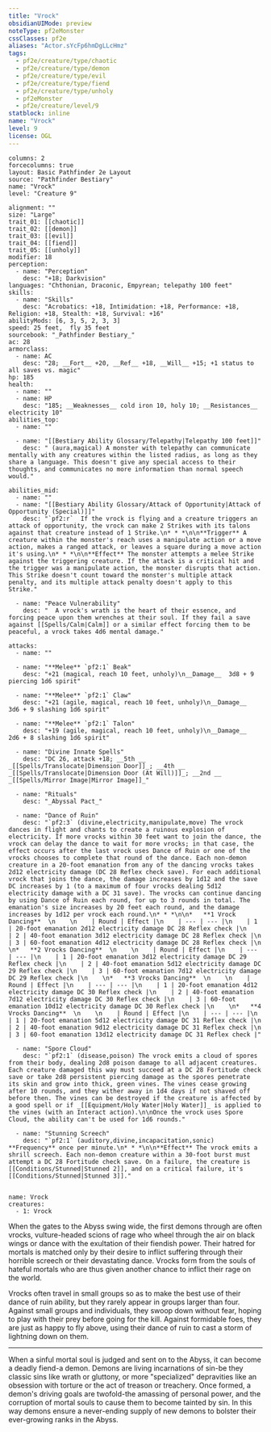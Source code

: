 ```yaml
---
title: "Vrock"
obsidianUIMode: preview
noteType: pf2eMonster
cssClasses: pf2e
aliases: "Actor.sYcFp6hmDgLLcHmz" 
tags:
  - pf2e/creature/type/chaotic
  - pf2e/creature/type/demon
  - pf2e/creature/type/evil
  - pf2e/creature/type/fiend
  - pf2e/creature/type/unholy
  - pf2eMonster
  - pf2e/creature/level/9
statblock: inline
name: "Vrock"
level: 9
license: OGL
---
```


```statblock
columns: 2
forcecolumns: true
layout: Basic Pathfinder 2e Layout
source: "Pathfinder Bestiary"
name: "Vrock"
level: "Creature 9"

alignment: ""
size: "Large"
trait_01: [[chaotic]]
trait_02: [[demon]]
trait_03: [[evil]]
trait_04: [[fiend]]
trait_05: [[unholy]]
modifier: 18
perception:
  - name: "Perception"
    desc: "+18; Darkvision"
languages: "Chthonian, Draconic, Empyrean; telepathy 100 feet"
skills:
  - name: "Skills"
    desc: "Acrobatics: +18, Intimidation: +18, Performance: +18, Religion: +18, Stealth: +18, Survival: +16"
abilityMods: [6, 3, 5, 2, 3, 3]
speed: 25 feet,  fly 35 feet
sourcebook: "_Pathfinder Bestiary_"
ac: 28
armorclass:
  - name: AC
    desc: "28; __Fort__ +20, __Ref__ +18, __Will__ +15; +1 status to all saves vs. magic"
hp: 185
health:
  - name: ""
  - name: HP
    desc: "185; __Weaknesses__ cold iron 10, holy 10; __Resistances__ electricity 10"
abilities_top:
  - name: ""

  - name: "[[Bestiary Ability Glossary/Telepathy|Telepathy 100 feet]]"
    desc: " (aura,magical) A monster with telepathy can communicate mentally with any creatures within the listed radius, as long as they share a language. This doesn't give any special access to their thoughts, and communicates no more information than normal speech would."

abilities_mid:
  - name: ""
  - name: "[[Bestiary Ability Glossary/Attack of Opportunity|Attack of Opportunity (Special)]]"
    desc: "`pf2:r`  If the vrock is flying and a creature triggers an attack of opportunity, the vrock can make 2 Strikes with its talons against that creature instead of 1 Strike.\n* * *\n\n**Trigger** A creature within the monster's reach uses a manipulate action or a move action, makes a ranged attack, or leaves a square during a move action it's using.\n* * *\n\n**Effect** The monster attempts a melee Strike against the triggering creature. If the attack is a critical hit and the trigger was a manipulate action, the monster disrupts that action. This Strike doesn't count toward the monster's multiple attack penalty, and its multiple attack penalty doesn't apply to this Strike."

  - name: "Peace Vulnerability"
    desc: "  A vrock's wrath is the heart of their essence, and forcing peace upon them wrenches at their soul. If they fail a save against [[Spells/Calm|Calm]] or a similar effect forcing them to be peaceful, a vrock takes 4d6 mental damage."

attacks:
  - name: ""

  - name: "**Melee** `pf2:1` Beak"
    desc: "+21 (magical, reach 10 feet, unholy)\n__Damage__  3d8 + 9 piercing 1d6 spirit"

  - name: "**Melee** `pf2:1` Claw"
    desc: "+21 (agile, magical, reach 10 feet, unholy)\n__Damage__  3d6 + 9 slashing 1d6 spirit"

  - name: "**Melee** `pf2:1` Talon"
    desc: "+19 (agile, magical, reach 10 feet, unholy)\n__Damage__  2d6 + 8 slashing 1d6 spirit"

  - name: "Divine Innate Spells"
    desc: "DC 26, attack +18; __5th __  _[[Spells/Translocate|Dimension Door]]_; __4th __  _[[Spells/Translocate|Dimension Door (At Will)]]_; __2nd __  _[[Spells/Mirror Image|Mirror Image]]_"

  - name: "Rituals"
    desc: "_Abyssal Pact_"

  - name: "Dance of Ruin"
    desc: "`pf2:3` (divine,electricity,manipulate,move) The vrock dances in flight and chants to create a ruinous explosion of electricity. If more vrocks within 30 feet want to join the dance, the vrock can delay the dance to wait for more vrocks; in that case, the effect occurs after the last vrock uses Dance of Ruin or one of the vrocks chooses to complete that round of the dance. Each non-demon creature in a 20-foot emanation from any of the dancing vrocks takes 2d12 electricity damage (DC 28 Reflex check save). For each additional vrock that joins the dance, the damage increases by 1d12 and the save DC increases by 1 (to a maximum of four vrocks dealing 5d12 electricity damage with a DC 31 save). The vrocks can continue dancing by using Dance of Ruin each round, for up to 3 rounds in total. The emanation's size increases by 20 feet each round, and the damage increases by 1d12 per vrock each round.\n* * *\n\n*   **1 Vrock Dancing**  \n    \n    | Round | Effect |\n    | --- | --- |\n    | 1 | 20-foot emanation 2d12 electricity damage DC 28 Reflex check |\n    | 2 | 40-foot emanation 3d12 electricity damage DC 28 Reflex check |\n    | 3 | 60-foot emanation 4d12 electricity damage DC 28 Reflex check |\n    \n*   **2 Vrocks Dancing**  \n    \n    | Round | Effect |\n    | --- | --- |\n    | 1 | 20-foot emanation 3d12 electricity damage DC 29 Reflex check |\n    | 2 | 40-foot emanation 5d12 electricity damage DC 29 Reflex check |\n    | 3 | 60-foot emanation 7d12 electricity damage DC 29 Reflex check |\n    \n*   **3 Vrocks Dancing**  \n    \n    | Round | Effect |\n    | --- | --- |\n    | 1 | 20-foot emanation 4d12 electricity damage DC 30 Reflex check |\n    | 2 | 40-foot emanation 7d12 electricity damage DC 30 Reflex check |\n    | 3 | 60-foot emanation 10d12 electricity damage DC 30 Reflex check |\n    \n*   **4 Vrocks Dancing**  \n    \n    | Round | Effect |\n    | --- | --- |\n    | 1 | 20-foot emanation 5d12 electricity damage DC 31 Reflex check |\n    | 2 | 40-foot emanation 9d12 electricity damage DC 31 Reflex check |\n    | 3 | 60-foot emanation 13d12 electricity damage DC 31 Reflex check |"

  - name: "Spore Cloud"
    desc: "`pf2:1` (disease,poison) The vrock emits a cloud of spores from their body, dealing 2d8 poison damage to all adjacent creatures. Each creature damaged this way must succeed at a DC 28 Fortitude check save or take 2d8 persistent piercing damage as the spores penetrate its skin and grow into thick, green vines. The vines cease growing after 10 rounds, and they wither away in 1d4 days if not shaved off before then. The vines can be destroyed if the creature is affected by a good spell or if _[[Equipment/Holy Water|Holy Water]]_ is applied to the vines (with an Interact action).\n\nOnce the vrock uses Spore Cloud, the ability can't be used for 1d6 rounds."

  - name: "Stunning Screech"
    desc: "`pf2:1` (auditory,divine,incapacitation,sonic) **Frequency** once per minute.\n* * *\n\n**Effect** The vrock emits a shrill screech. Each non-demon creature within a 30-foot burst must attempt a DC 28 Fortitude check save. On a failure, the creature is [[Conditions/Stunned|Stunned 2]], and on a critical failure, it's [[Conditions/Stunned|Stunned 3]]."
 
```

```encounter-table
name: Vrock
creatures:
  - 1: Vrock
```



When the gates to the Abyss swing wide, the first demons through are often vrocks, vulture-headed scions of rage who wheel through the air on black wings or dance with the exultation of their fiendish power. Their hatred for mortals is matched only by their desire to inflict suffering through their horrible screech or their devastating dance. Vrocks form from the souls of hateful mortals who are thus given another chance to inflict their rage on the world.

Vrocks often travel in small groups so as to make the best use of their dance of ruin ability, but they rarely appear in groups larger than four. Against small groups and individuals, they swoop down without fear, hoping to play with their prey before going for the kill. Against formidable foes, they are just as happy to fly above, using their dance of ruin to cast a storm of lightning down on them.

* * *

When a sinful mortal soul is judged and sent on to the Abyss, it can become a deadly fiend-a demon. Demons are living incarnations of sin-be they classic sins like wrath or gluttony, or more "specialized" depravities like an obsession with torture or the act of treason or treachery. Once formed, a demon's driving goals are twofold-the amassing of personal power, and the corruption of mortal souls to cause them to become tainted by sin. In this way demons ensure a never-ending supply of new demons to bolster their ever-growing ranks in the Abyss.
